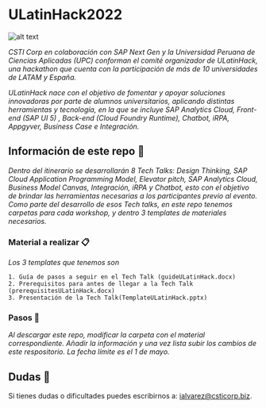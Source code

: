 # ULatinHack2022
![alt text](https://noticias.upc.edu.pe/wp-content/uploads/2022/04/Foto-ULatinHack-2022-01.jpg)

_CSTI Corp en colaboración con SAP Next Gen y la Universidad Peruana de Ciencias Aplicadas (UPC) conforman el comité organizador de ULatinHack, una hackathon que cuenta con la participación de más de 10 universidades de LATAM y España._

_ULatinHack nace con el objetivo de fomentar y apoyar soluciones innovadoras por parte de alumnos universitarios, aplicando distintas herramientas y tecnología, en la que se incluye SAP Analytics Cloud, Front-end (SAP UI 5) , Back-end (Cloud Foundry Runtime), Chatbot, iRPA, Appgyver, Business Case e Integración._

## Información de este repo 🚀

_Dentro del itinerario se desarrollarán 8 Tech Talks:
Design Thinking, SAP Cloud Application Programming Model, Elevator pitch, SAP Analytics Cloud, Business Model Canvas, Integración, iRPA y Chatbot, esto con el objetivo de brindar las herramientas necesarias a los participantes previo al evento.
Como parte del desarrollo de esos Tech talks, en este repo tenemos carpetas para cada workshop, y dentro 3 templates de materiales necesarios._

### Material a realizar 📋

_Los 3 templates que tenemos son_

```
1. Guía de pasos a seguir en el Tech Talk (guideULatinHack.docx)
2. Prerequisitos para antes de llegar a la Tech Talk (prerequisitesULatinHack.docx)
3. Presentación de la Tech Talk(TemplateULatinHack.pptx)
```

### Pasos 🔧

_Al descargar este repo, modificar la carpeta con el material correspondiente. Añadir la información  y una vez lista subir los cambios de este respositorio. La fecha límite es el 1 de mayo._



## Dudas 📌
Si tienes dudas o dificultades puedes escribirnos a: ialvarez@csticorp.biz.
